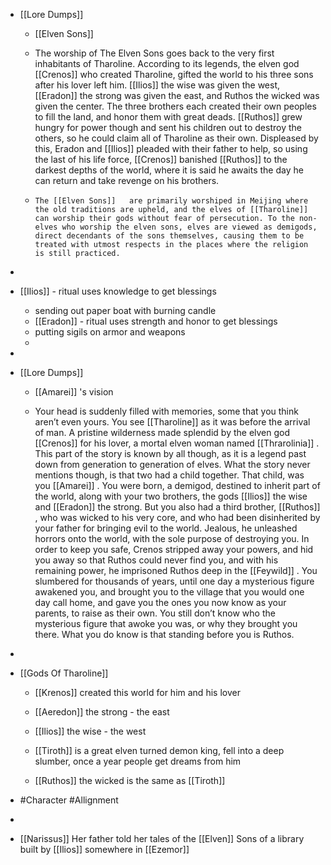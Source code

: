 
 - [[Lore Dumps]] 
	 - [[Elven Sons]] 
	 - The worship of The Elven Sons goes back to the very first inhabitants of Tharoline. According to its legends, the elven god [[Crenos]]  who created Tharoline, gifted the world to his three sons after his lover left him. [[Ilios]]   the wise was given the west, [[Eradon]]  the strong was given the east, and Ruthos the wicked was given the center. The three brothers each created their own peoples to fill the land, and honor them with great deads. [[Ruthos]]  grew hungry for power though and sent his children out to destroy the others, so he could claim all of Tharoline as their own. Displeased by this, Eradon and [[Ilios]]  pleaded with their father to help, so using the last of his life force, [[Crenos]]  banished [[Ruthos]]  to the darkest depths of the world, where it is said he awaits the day he can return and take revenge on his brothers.
	 -     The [[Elven Sons]]   are primarily worshiped in Meijing where the old traditions are upheld, and the elves of [[Tharoline]]  can worship their gods without fear of persecution. To the non-elves who worship the elven sons, elves are viewed as demigods, direct decendants of the sons themselves, causing them to be treated with utmost respects in the places where the religion is still practiced.
 - 
 - [[Ilios]] - ritual uses knowledge to get blessings
	 - sending out paper boat with burning candle
	 - [[Eradon]] - ritual uses strength and honor to get blessings
	 - putting sigils on armor and weapons
	 - 
 - 
 - [[Lore Dumps]] 
	 - [[Amarei]]  's vision
	 - Your head is suddenly filled with memories, some that you think aren’t even yours. You see [[Tharoline]]   as it was before the arrival of man. A pristine wilderness made splendid by the elven god [[Crenos]]   for his lover, a mortal elven woman named [[Thrarolinia]]  . This part of the story is known by all though, as it is a legend past down from generation to generation of elves. What the story never mentions though, is that two had a child together. That child, was you [[Amarei]]  . You were born, a demigod, destined to inherit part of the world, along with your two brothers, the gods [[Ilios]]   the wise and [[Eradon]]   the strong. But you also had a third brother, [[Ruthos]]  , who was wicked to his very core, and who had been disinherited by your father for bringing evil to the world. Jealous, he unleashed horrors onto the world, with the sole purpose of destroying you. In order to keep you safe, Crenos stripped away your powers, and hid you away so that Ruthos could never find you, and with his remaining power, he imprisoned Ruthos deep in the [[Feywild]]  . You slumbered for thousands of years, until one day a mysterious figure awakened you, and brought you to the village that you would one day call home, and gave you the ones you now know as your parents, to raise as their own. You still don’t know who the mysterious figure that awoke you was, or why they brought you there. What you do know is that standing before you is Ruthos.
 - 
 - [[Gods Of Tharoline]] 
	 - [[Krenos]] created this world for him and his lover
	 - [[Aeredon]] the strong - the east
	 - [[Ilios]] the wise - the west
	 - [[Tiroth]] is a great elven turned demon king, fell into a deep slumber, once a year people get dreams from him
	 - [[Ruthos]] the wicked is the same as [[Tiroth]] 
 - #Character #Allignment

 - 
 - [[Narissus]] Her father told her tales of the [[Elven]] Sons of a library built by [[Ilios]] somewhere in [[Ezemor]] 
